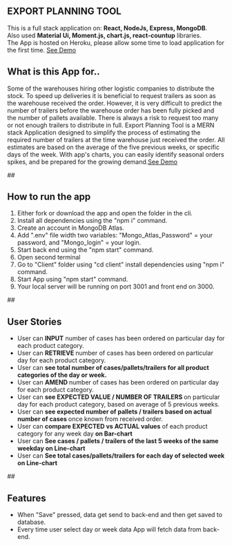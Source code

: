 <h2>EXPORT PLANNING TOOL</h2>
This is a full stack application on:  <strong>React, NodeJs, Express, MongoDB</strong>.
<br/>
Also used <strong> Material Ui, Moment.js, chart.js, react-countup</strong> libraries.
<br>
The App is hosted on Heroku, please allow some time to load application for the first time. 
<a href="https://guarded-savannah-03210.herokuapp.com"/>See Demo</a>

<h2>What is this App for..</h2>
Some of the warehouses hiring other logistic companies to distribute the stock.
To speed up deliveries it is beneficial to request trailers as soon as the warehouse received the order. However,
it is very difficult to predict the number of trailers before the warehouse order has been fully picked and the number of pallets available. 
There is always a risk to request too many or not enough trailers to distribute in full.
Export Planning Tool is a MERN stack Application designed to simplify the process of estimating the required number of trailers at the time warehouse just received the order.
All estimates are based on the average of the five previous weeks, or specific days of the week. With app's charts, you can easily identify seasonal orders spikes, 
and be prepared for the growing demand.<a href="https://guarded-savannah-03210.herokuapp.com"/>See Demo</a> 


##<h2>How to run the app</h2>
1. Either fork or download the app and open the folder in the cli.
2. Install all dependencies using the "npm i" command.
3. Create an account in MongoDB Atlas.
4. Add ".env" file width two variables:  "Mongo_Atlas_Password" = your password, and "Mongo_login" = your login.
5. Start back end using the "npm start" command.
6. Open second terminal
7. Go to "Client" folder using "cd client" install dependencies using "npm i" command.
8. Start App using "npm start" command.
9. Your local server will be running on port 3001 and front end on 3000.

##<h2>User Stories</h2>
- User can <strong>INPUT</strong> number of cases has been ordered on particular day for each product category.
- User can <strong>RETRIEVE </strong> number of cases has been ordered on particular day for each product category.
- User can <strong>see total number of cases/pallets/trailers for all product categories of the day or week. </strong>
- User can <strong> AMEND </strong> number of cases has been ordered on particular day for each product category.
- User can <strong> see EXPECTED VALUE / NUMBER OF TRAILERS </strong> on particular day for each product category, based on average of 5 previous weeks.
- User can <strong> see expected number of pallets / trailers based on actual number of cases </strong> once known from received order.
- User can <strong> compare EXPECTED vs ACTUAL values</strong> of each product category for any week day <strong> on Bar-chart</strong> 
- User can <strong> See cases / pallets / trailers of the last 5 weeks of the same weekday on Line-chart</strong>
- User can <strong> See total cases/pallets/trailers for each day of selected week on Line-chart</strong>

##<h2>Features</h2>
  - When "Save" pressed, data get send to back-end and then get saved to database. 
  - Every time user select day or week data App will fetch data from back-end.


  
